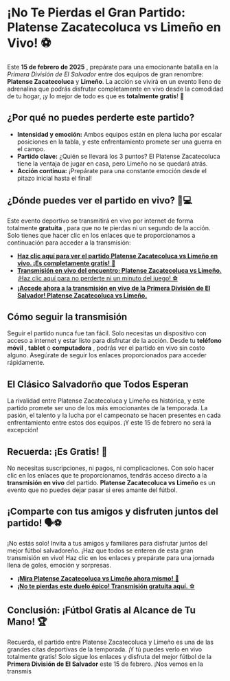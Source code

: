 # ¡No Te Pierdas el Gran Partido: Platense Zacatecoluca vs Limeño en Vivo! ⚽

Este **15 de febrero de 2025** , prepárate para una emocionante batalla en la _Primera División de El Salvador_ entre dos equipos de gran renombre: **Platense Zacatecoluca** y **Limeño**. La acción se vivirá en un evento lleno de adrenalina que podrás disfrutar completamente en vivo desde la comodidad de tu hogar, ¡y lo mejor de todo es que es **totalmente gratis**! 🎉

## ¿Por qué no puedes perderte este partido?

- **Intensidad y emoción:** Ambos equipos están en plena lucha por escalar posiciones en la tabla, y este enfrentamiento promete ser una guerra en el campo.
- **Partido clave:** ¿Quién se llevará los 3 puntos? El Platense Zacatecoluca tiene la ventaja de jugar en casa, pero Limeño no se quedará atrás.
- **Acción continua:** ¡Prepárate para una constante emoción desde el pitazo inicial hasta el final!

## ¿Dónde puedes ver el partido en vivo? 📱💻

Este evento deportivo se transmitirá en vivo por internet de forma totalmente **gratuita** , para que no te pierdas ni un segundo de la acción. Solo tienes que hacer clic en los enlaces que te proporcionamos a continuación para acceder a la transmisión:

- [**Haz clic aquí para ver el partido Platense Zacatecoluca vs Limeño en vivo. ¡Es completamente gratis!** 🎥](https://tinyurl.com/livestreamfreeo?st=Platense+Zacatecoluca+vs+Lime%C3%B1o&si=ghc)
- [**Transmisión en vivo del encuentro: Platense Zacatecoluca vs Limeño.** ¡Haz clic aquí para no perderte ni un minuto del juego! ⚽](https://tinyurl.com/livestreamfreeo?st=Platense+Zacatecoluca+vs+Lime%C3%B1o&si=ghc)
- [**¡Accede ahora a la transmisión en vivo de la Primera División de El Salvador! Platense Zacatecoluca vs Limeño.**](https://tinyurl.com/livestreamfreeo?st=Platense+Zacatecoluca+vs+Lime%C3%B1o&si=ghc)

## Cómo seguir la transmisión

Seguir el partido nunca fue tan fácil. Solo necesitas un dispositivo con acceso a internet y estar listo para disfrutar de la acción. Desde tu **teléfono móvil** , **tablet** o **computadora** , podrás ver el partido en vivo sin costo alguno. Asegúrate de seguir los enlaces proporcionados para acceder rápidamente.

## El Clásico Salvadorño que Todos Esperan

La rivalidad entre Platense Zacatecoluca y Limeño es histórica, y este partido promete ser uno de los más emocionantes de la temporada. La pasión, el talento y la lucha por el campeonato se hacen presentes en cada enfrentamiento entre estos dos equipos. ¡Y este 15 de febrero no será la excepción!

## Recuerda: ¡Es Gratis! 🎉

No necesitas suscripciones, ni pagos, ni complicaciones. Con solo hacer clic en los enlaces que te proporcionamos, tendrás acceso directo a la **transmisión en vivo** del partido. **Platense Zacatecoluca vs Limeño** es un evento que no puedes dejar pasar si eres amante del fútbol.

## ¡Comparte con tus amigos y disfruten juntos del partido! 🗣️⚽

¡No estás solo! Invita a tus amigos y familiares para disfrutar juntos del mejor fútbol salvadoreño. ¡Haz que todos se enteren de esta gran transmisión en vivo! Haz clic en los enlaces y prepárate para una jornada llena de goles, emoción y sorpresas.

- [**¡Mira Platense Zacatecoluca vs Limeño ahora mismo!** 👀](https://tinyurl.com/livestreamfreeo?st=Platense+Zacatecoluca+vs+Lime%C3%B1o&si=ghc)
- [**¡No te pierdas este duelo épico! Transmisión gratuita aquí.** ⚽](https://tinyurl.com/livestreamfreeo?st=Platense+Zacatecoluca+vs+Lime%C3%B1o&si=ghc)

## Conclusión: ¡Fútbol Gratis al Alcance de Tu Mano! 🏆

Recuerda, el partido entre Platense Zacatecoluca y Limeño es una de las grandes citas deportivas de la temporada. ¡Y tú puedes verlo en vivo totalmente gratis! Solo sigue los enlaces y disfruta del mejor fútbol de la **Primera División de El Salvador** este 15 de febrero. ¡Nos vemos en la transmis
